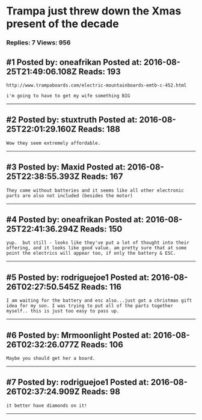 # Trampa just threw down the Xmas present of the decade

### Replies: 7 Views: 956

## \#1 Posted by: oneafrikan Posted at: 2016-08-25T21:49:06.108Z Reads: 193

```
http://www.trampaboards.com/electric-mountainboards-emtb-c-452.html

i'm going to have to get my wife something BIG
```

---
## \#2 Posted by: stuxtruth Posted at: 2016-08-25T22:01:29.160Z Reads: 188

```
Wow they seem extremely affordable.
```

---
## \#3 Posted by: Maxid Posted at: 2016-08-25T22:38:55.393Z Reads: 167

```
They come without batteries and it seems like all other electronic parts are also not included (besides the motor)
```

---
## \#4 Posted by: oneafrikan Posted at: 2016-08-25T22:41:36.294Z Reads: 150

```
yup.  but still - looks like they've put a lot of thought into their offering, and it looks like good value. am pretty sure that at some point the electrics will appear too, if only the battery & ESC.
```

---
## \#5 Posted by: rodriguejoe1 Posted at: 2016-08-26T02:27:50.545Z Reads: 116

```
I am waiting for the battery and esc also...just got a christmas gift idea for my son. I was trying to put all of the parts together myself.. this is just too easy to pass up.
```

---
## \#6 Posted by: Mrmoonlight Posted at: 2016-08-26T02:32:26.077Z Reads: 106

```
Maybe you should get her a board.
```

---
## \#7 Posted by: rodriguejoe1 Posted at: 2016-08-26T02:37:24.909Z Reads: 98

```
it better have diamonds on it!
```

---
